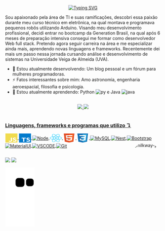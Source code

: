 <div align="center">
<a href="https://git.io/typing-svg"><img src="https://readme-typing-svg.demolab.com?font=Fira+Code&pause=1000&color=A531F7&width=435&lines=Ol%C3%A1+mundo%2C+sejam+todos+bem-vindos+%E2%9C%A8;Uma+resenha+sobre+mim+abaixo++%F0%9F%91%87;Cogito,+ergo+sum+%F0%9F%A7%A0" alt="Typing SVG" /></a>
</div>

Sou apaixonado pela área de TI e suas ramificações, descobri essa paixão durante meu curso técnico em eletrônica, na qual montava e programava pequenos robôs utilizando Arduíno. Visando meu desenvolvimento profissional, decidi entrar no bootcamp da Generation Brasil, na qual após 6 meses de preparação intensiva consegui me formar como desenvolvedor Web full stack. Pretendo agora seguir carreira na área e me especializar ainda mais, aprendendo novas linguagens e frameworks. Recentemente dei mais um passo nessa jornada cursando análise e desenvolvimento de sistemas na Universidade Veiga de Almeida (UVA).
</br>

- 🔭 Estou atualmente desenvolvendo: Um blog pessoal e um fórum para mulheres programadoras.
- ⚡ Fatos interessantes sobre mim: Amo astronomia, engenharia aeroespacial, filosofia e psicologia.
- 🌱 Estou atualmente aprendendo: Python <img alt="py" height="20" width="20" src="https://cdn.jsdelivr.net/gh/devicons/devicon/icons/python/python-original.svg" /> e Java <img alt="java" height="20" width="20" src="https://cdn.jsdelivr.net/gh/devicons/devicon/icons/java/java-original.svg" />
          
          


<br>
<div align="center">
  <a href="https://github.com/gust-tech">
  <img height="160em" src="https://github-readme-stats.vercel.app/api?username=gust-tech&show_icons=true&theme=midnight-purple&include_all_commits=true&count_private=true"/>
  <img height="160em" src="https://github-readme-stats.vercel.app/api/top-langs/?username=gust-tech&layout=compact&langs_count=7&theme=midnight-purple"/>
</div>
  
  <div style="display: inline_block"><br>
    
  ### Linguagens, frameworks e programas que utilizo ↴
  
  <img align="center" alt="Js" height="30" width="40" src="https://raw.githubusercontent.com/devicons/devicon/master/icons/javascript/javascript-plain.svg">
  <img align="center" alt="Ts" height="30" width="40" src="https://raw.githubusercontent.com/devicons/devicon/master/icons/typescript/typescript-plain.svg">
  <img align="center" alt="Node" height="30" width="40" src="https://cdn.jsdelivr.net/gh/devicons/devicon/icons/nodejs/nodejs-original.svg">
  <img align="center" alt="React" height="30" width="40" src="https://raw.githubusercontent.com/devicons/devicon/master/icons/react/react-original.svg">
  <img align="center" alt="HTML" height="30" width="40" src="https://raw.githubusercontent.com/devicons/devicon/master/icons/html5/html5-original.svg">
  <img align="center" alt="CSS" height="30" width="40" src="https://raw.githubusercontent.com/devicons/devicon/master/icons/css3/css3-original.svg">
  <img align="center" alt="MySQL" height="30" width="40" src="https://cdn.jsdelivr.net/gh/devicons/devicon/icons/mysql/mysql-original.svg">
  <img align="center" alt="Nest" height="30" width="40" src="https://cdn.jsdelivr.net/gh/devicons/devicon/icons/nestjs/nestjs-plain.svg">
  <img align="center" alt="Bootstrap" height="30" width="40" src="https://upload.wikimedia.org/wikipedia/commons/thumb/b/b2/Bootstrap_logo.svg/512px-Bootstrap_logo.svg.png">
  <img align="center" alt="MaterialUI" height="30" width="40" src="https://cdn.jsdelivr.net/gh/devicons/devicon/icons/materialui/materialui-original.svg">
  <img align="center" alt="VSCODE" height="30" width="40" src="https://cdn.jsdelivr.net/gh/devicons/devicon/icons/vscode/vscode-original.svg">
  <img align="center" alt="Git" height="30" width="40" src="https://cdn.jsdelivr.net/gh/devicons/devicon/icons/git/git-original.svg">
  <img align="right" alt="milkway-pic" height="150" style="border-radius:50px;" src="https://s2.glbimg.com/d7u91U_Sk8_kEJ9L9cRsXIKvHoc=/e.glbimg.com/og/ed/f/original/2015/04/30/pilares-da-criacao.jpg">
</div>

   ##
  
  <div> 
  <a href="mailto:agustavo156@gmail.com"><img src="https://img.shields.io/badge/-Gmail-%23333?style=for-the-badge&logo=gmail&logoColor=white" target="_blank"></a>
  <a href="https://www.linkedin.com/in/gustavo-rocha-860706250" target="_blank"><img src="https://img.shields.io/badge/-LinkedIn-%230077B5?style=for-the-badge&logo=linkedin&logoColor=white" target="_blank"></a>
  
  ![Snake animation](https://github.com/gust-tech/gust-tech/blob/output/github-contribution-grid-snake.svg)
 
</div>
